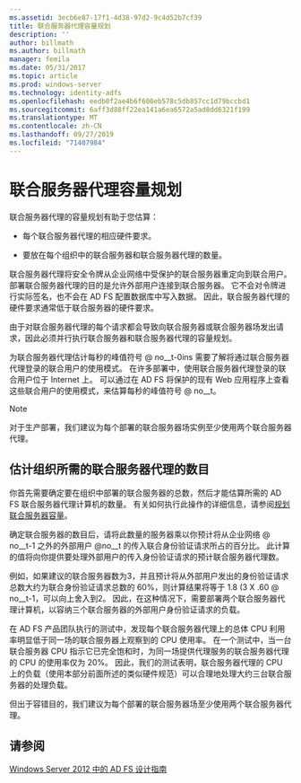 ```yaml
---
ms.assetid: 3ecb6e87-17f1-4d38-97d2-9c4d52b7cf39
title: 联合服务器代理容量规划
description: ''
author: billmath
ms.author: billmath
manager: femila
ms.date: 05/31/2017
ms.topic: article
ms.prod: windows-server
ms.technology: identity-adfs
ms.openlocfilehash: eedb0f2ae4b6f600eb578c5db857cc1d79bccbd1
ms.sourcegitcommit: 6aff3d88ff22ea141a6ea6572a5ad8dd6321f199
ms.translationtype: MT
ms.contentlocale: zh-CN
ms.lasthandoff: 09/27/2019
ms.locfileid: "71407984"
---
```

# <a name="planning-for-federation-server-proxy-capacity"></a>联合服务器代理容量规划

联合服务器代理的容量规划有助于您估算：  
  
-   每个联合服务器代理的相应硬件要求。  
  
-   要放在每个组织中的联合服务器和联合服务器代理的数量。  
  
联合服务器代理将安全令牌从企业网络中受保护的联合服务器重定向到联合用户。 部署联合服务器代理的目的是允许外部用户连接到联合服务器。 它不会对令牌进行实际签名，也不会在 AD FS 配置数据库中写入数据。 因此，联合服务器代理的硬件要求通常低于联合服务器的硬件要求。  
  
由于对联合服务器代理的每个请求都会导致向联合服务器或联合服务器场发出请求，因此必须并行执行联合服务器和联合服务器代理的容量规划。  
  
为联合服务器代理估计每秒的峰值符号 @ no__t-0ins 需要了解将通过联合服务器代理登录的联合用户的使用模式。 在许多部署中，使用联合服务器代理登录的联合用户位于 Internet 上。 可以通过在 AD FS 将保护的现有 Web 应用程序上查看这些联合用户的使用模式，来估算每秒的峰值符号 @ no__t。  
  
> [!NOTE]  
> 对于生产部署，我们建议为每个部署的联合服务器场实例至少使用两个联合服务器代理。  
  
## <a name="estimate-the-number-of-federation-server-proxies-required-for-your-organization"></a>估计组织所需的联合服务器代理的数目  
你首先需要确定要在组织中部署的联合服务器的总数，然后才能估算所需的 AD FS 联合服务器代理计算机的数量。 有关如何执行此操作的详细信息，请参阅[规划联合服务器容量](Planning-for-Federation-Server-Capacity.md)。  
  
确定联合服务器的数目后，请将此数量的服务器乘以你预计将从企业网络 @ no__t-1 之外的外部用户 @no__t 的传入联合身份验证请求所占的百分比。 此计算的值将向你提供要处理外部用户的传入身份验证请求的预计联合服务器代理数。  
  
例如，如果建议的联合服务器数为3，并且预计将从外部用户发出的身份验证请求总数大约为联合身份验证请求总数的 60%，则计算结果将等于 1.8 \(3 X .60 @ no__t-1，可以向上舍入到2。  因此，在这种情况下，需要部署两个联合服务器代理计算机，以容纳三个联合服务器的外部用户身份验证请求的负载。  
  
在 AD FS 产品团队执行的测试中，发现每个联合服务器代理上的总体 CPU 利用率明显低于同一场的联合服务器上观察到的 CPU 使用率。  在一个测试中，当一台联合服务器 CPU 指示它已完全饱和时，为同一场提供代理服务的联合服务器代理的 CPU 的使用率仅为 20%。 因此，我们的测试表明，联合服务器代理的 CPU 上的负载（使用本部分前面所述的类似硬件规范）可以合理地处理大约三台联合服务器的处理负载。  
  
但出于容错目的，我们建议为每个部署的联合服务器场至少使用两个联合服务器代理。  
  
## <a name="see-also"></a>请参阅
[Windows Server 2012 中的 AD FS 设计指南](AD-FS-Design-Guide-in-Windows-Server-2012.md)
